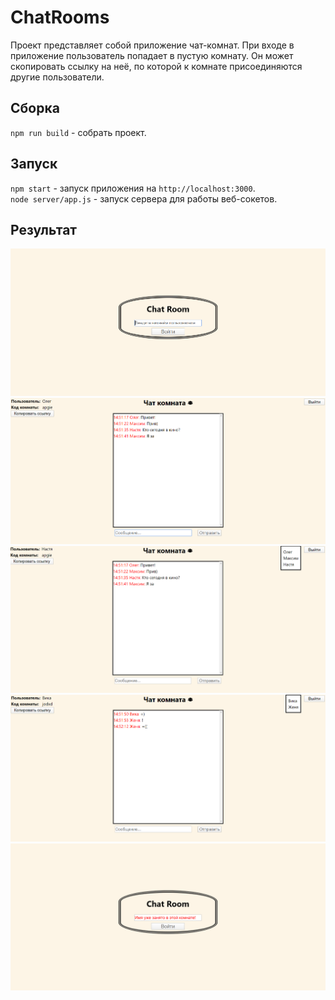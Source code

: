 # ChatRooms

Проект представляет собой приложение чат-комнат. При входе в приложение пользователь попадает в пустую комнату. Он может скопировать ссылку на неё, по которой к комнате присоединяются другие пользователи. 

## Сборка

`npm run build` - собрать проект.

## Запуск

`npm start` - запуск приложения на `http://localhost:3000`.<br />
`node server/app.js` - запуск сервера для работы веб-сокетов.

## Результат

![](https://github.com/esiole/ChatRoom/raw/master/src/images/results/result1.png)
![](https://github.com/esiole/ChatRoom/raw/master/src/images/results/result2.png)
![](https://github.com/esiole/ChatRoom/raw/master/src/images/results/result3.png)
![](https://github.com/esiole/ChatRoom/raw/master/src/images/results/result4.png)
![](https://github.com/esiole/ChatRoom/raw/master/src/images/results/result5.png)
